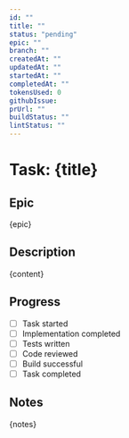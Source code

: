 ```yaml
---
id: ""
title: ""
status: "pending"
epic: ""
branch: ""
createdAt: ""
updatedAt: ""
startedAt: ""
completedAt: ""
tokensUsed: 0
githubIssue: 
prUrl: ""
buildStatus: ""
lintStatus: ""
---
```


# Task: {title}

## Epic
{epic}

## Description
{content}

## Progress
- [ ] Task started
- [ ] Implementation completed
- [ ] Tests written
- [ ] Code reviewed
- [ ] Build successful
- [ ] Task completed

## Notes
{notes}
